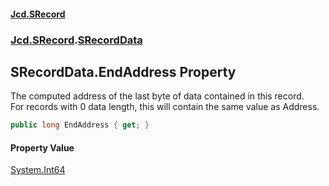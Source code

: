 #### [Jcd.SRecord](index.md 'index')
### [Jcd.SRecord](Jcd.SRecord.md 'Jcd.SRecord').[SRecordData](Jcd.SRecord.SRecordData.md 'Jcd.SRecord.SRecordData')

## SRecordData.EndAddress Property

The computed address of the last byte of data contained in this record.  
For records with 0 data length, this will contain the same value as Address.

```csharp
public long EndAddress { get; }
```

#### Property Value
[System.Int64](https://docs.microsoft.com/en-us/dotnet/api/System.Int64 'System.Int64')